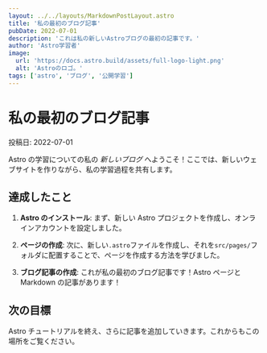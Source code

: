 ```yaml
---
layout: ../../layouts/MarkdownPostLayout.astro
title: '私の最初のブログ記事'
pubDate: 2022-07-01
description: 'これは私の新しいAstroブログの最初の記事です。'
author: 'Astro学習者'
image:
  url: 'https://docs.astro.build/assets/full-logo-light.png'
  alt: 'Astroのロゴ。'
tags: ['astro', 'ブログ', '公開学習']
---
```


# 私の最初のブログ記事

投稿日: 2022-07-01

Astro の学習についての私の _新しいブログ_ へようこそ！ここでは、新しいウェブサイトを作りながら、私の学習過程を共有します。

## 達成したこと

1. **Astro のインストール**: まず、新しい Astro プロジェクトを作成し、オンラインアカウントを設定しました。

2. **ページの作成**: 次に、新しい`.astro`ファイルを作成し、それを`src/pages/`フォルダに配置することで、ページを作成する方法を学びました。

3. **ブログ記事の作成**: これが私の最初のブログ記事です！Astro ページと Markdown の記事があります！

## 次の目標

Astro チュートリアルを終え、さらに記事を追加していきます。これからもこの場所をご覧ください。
